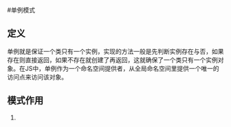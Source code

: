 #单例模式
## 定义
单例就是保证一个类只有一个实例，实现的方法一般是先判断实例存在与否，如果存在则直接返回，如果不存在就创建了再返回，这就确保了一个类只有一个实例对象。在JS中，单例作为一个命名空间提供者，从全局命名空间里提供一个唯一的访问点来访问该对象。

## 模式作用

1.